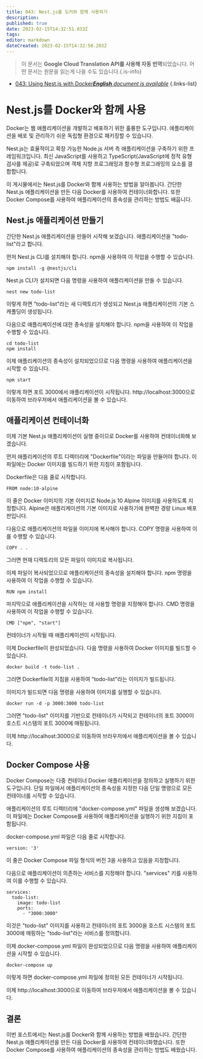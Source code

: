 ```yaml
---
title: 043: Nest.js를 도커와 함께 사용하기
description: 
published: true
date: 2023-02-15T14:32:51.833Z
tags: 
editor: markdown
dateCreated: 2023-02-15T14:32:50.203Z
---
```


> 이 문서는 **Google Cloud Translation API를 사용해 자동 번역**되었습니다.
어떤 문서는 원문을 읽는게 나을 수도 있습니다.{.is-info}



- [043: Using Nest.js with Docker***English** document is available*](/en/Knowledge-base/Nest-js/Learning/043-using-nest-js-with-docker)
{.links-list}


# Nest.js를 Docker와 함께 사용

Docker는 웹 애플리케이션을 개발하고 배포하기 위한 훌륭한 도구입니다. 애플리케이션을 배포 및 관리하기 쉬운 독립형 환경으로 패키징할 수 있습니다.

Nest.js는 효율적이고 확장 가능한 Node.js 서버 측 애플리케이션을 구축하기 위한 프레임워크입니다. 최신 JavaScript를 사용하고 TypeScript(JavaScript에 정적 유형 검사를 제공)로 구축되었으며 객체 지향 프로그래밍과 함수형 프로그래밍의 요소를 결합합니다.

이 게시물에서는 Nest.js를 Docker와 함께 사용하는 방법을 알아봅니다. 간단한 Nest.js 애플리케이션을 만든 다음 Docker를 사용하여 컨테이너화합니다. 또한 Docker Compose를 사용하여 애플리케이션의 종속성을 관리하는 방법도 배웁니다.

## Nest.js 애플리케이션 만들기

간단한 Nest.js 애플리케이션을 만들어 시작해 보겠습니다. 애플리케이션을 "todo-list"라고 합니다.

먼저 Nest.js CLI를 설치해야 합니다. npm을 사용하여 이 작업을 수행할 수 있습니다.

```
npm install -g @nestjs/cli
```

Nest.js CLI가 설치되면 다음 명령을 사용하여 애플리케이션을 만들 수 있습니다.

```
nest new todo-list
```

이렇게 하면 "todo-list"라는 새 디렉토리가 생성되고 Nest.js 애플리케이션의 기본 스캐폴딩이 생성됩니다.

다음으로 애플리케이션에 대한 종속성을 설치해야 합니다. npm을 사용하여 이 작업을 수행할 수 있습니다.

```
cd todo-list
npm install
```

이제 애플리케이션의 종속성이 설치되었으므로 다음 명령을 사용하여 애플리케이션을 시작할 수 있습니다.

```
npm start
```

이렇게 하면 포트 3000에서 애플리케이션이 시작됩니다. http://localhost:3000으로 이동하여 브라우저에서 애플리케이션을 볼 수 있습니다.

## 애플리케이션 컨테이너화

이제 기본 Nest.js 애플리케이션이 실행 중이므로 Docker를 사용하여 컨테이너화해 보겠습니다.

먼저 애플리케이션의 루트 디렉터리에 "Dockerfile"이라는 파일을 만들어야 합니다. 이 파일에는 Docker 이미지를 빌드하기 위한 지침이 포함됩니다.

Dockerfile은 다음 줄로 시작합니다.

```
FROM node:10-alpine
```

이 줄은 Docker 이미지의 기본 이미지로 Node.js 10 Alpine 이미지를 사용하도록 지정합니다. Alpine은 애플리케이션의 기본 이미지로 사용하기에 완벽한 경량 Linux 배포판입니다.

다음으로 애플리케이션의 파일을 이미지에 복사해야 합니다. COPY 명령을 사용하여 이를 수행할 수 있습니다.

```
COPY . .
```

그러면 현재 디렉토리의 모든 파일이 이미지로 복사됩니다.

이제 파일이 복사되었으므로 애플리케이션의 종속성을 설치해야 합니다. npm 명령을 사용하여 이 작업을 수행할 수 있습니다.

```
RUN npm install
```

마지막으로 애플리케이션을 시작하는 데 사용할 명령을 지정해야 합니다. CMD 명령을 사용하여 이 작업을 수행할 수 있습니다.

```
CMD ["npm", "start"]
```

컨테이너가 시작될 때 애플리케이션이 시작됩니다.

이제 Dockerfile이 완성되었습니다. 다음 명령을 사용하여 Docker 이미지를 빌드할 수 있습니다.

```
docker build -t todo-list .
```

그러면 Dockerfile의 지침을 사용하여 "todo-list"라는 이미지가 빌드됩니다.

이미지가 빌드되면 다음 명령을 사용하여 이미지를 실행할 수 있습니다.

```
docker run -d -p 3000:3000 todo-list
```

그러면 "todo-list" 이미지를 기반으로 컨테이너가 시작되고 컨테이너의 포트 3000이 호스트 시스템의 포트 3000에 매핑됩니다.

이제 http://localhost:3000으로 이동하여 브라우저에서 애플리케이션을 볼 수 있습니다.

## Docker Compose 사용

Docker Compose는 다중 컨테이너 Docker 애플리케이션을 정의하고 실행하기 위한 도구입니다. 단일 파일에서 애플리케이션의 종속성을 지정한 다음 단일 명령으로 모든 컨테이너를 시작할 수 있습니다.

애플리케이션의 루트 디렉터리에 "docker-compose.yml" 파일을 생성해 보겠습니다. 이 파일에는 Docker Compose를 사용하여 애플리케이션을 실행하기 위한 지침이 포함됩니다.

docker-compose.yml 파일은 다음 줄로 시작합니다.

```
version: '3'
```

이 줄은 Docker Compose 파일 형식의 버전 3을 사용하고 있음을 지정합니다.

다음으로 애플리케이션이 의존하는 서비스를 지정해야 합니다. "services" 키를 사용하여 이를 수행할 수 있습니다.

```
services:
  todo-list:
    image: todo-list
    ports:
      - "3000:3000"
```

이것은 "todo-list" 이미지를 사용하고 컨테이너의 포트 3000을 호스트 시스템의 포트 3000에 매핑하는 "todo-list"라는 서비스를 정의합니다.

이제 docker-compose.yml 파일이 완성되었으므로 다음 명령을 사용하여 애플리케이션을 시작할 수 있습니다.

```
docker-compose up
```

이렇게 하면 docker-compose.yml 파일에 정의된 모든 컨테이너가 시작됩니다.

이제 http://localhost:3000으로 이동하여 브라우저에서 애플리케이션을 볼 수 있습니다.

## 결론

이번 포스트에서는 Nest.js를 Docker와 함께 사용하는 방법을 배웠습니다. 간단한 Nest.js 애플리케이션을 만든 다음 Docker를 사용하여 컨테이너화했습니다. 또한 Docker Compose를 사용하여 애플리케이션의 종속성을 관리하는 방법도 배웠습니다.